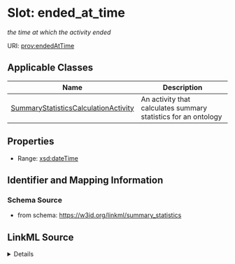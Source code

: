 # Slot: ended_at_time
_the time at which the activity ended_


URI: [prov:endedAtTime](http://www.w3.org/ns/prov#endedAtTime)



<!-- no inheritance hierarchy -->




## Applicable Classes

| Name | Description |
| --- | --- |
[SummaryStatisticsCalculationActivity](SummaryStatisticsCalculationActivity.md) | An activity that calculates summary statistics for an ontology






## Properties

* Range: [xsd:dateTime](http://www.w3.org/2001/XMLSchema#dateTime)







## Identifier and Mapping Information







### Schema Source


* from schema: https://w3id.org/linkml/summary_statistics




## LinkML Source

<details>
```yaml
name: ended_at_time
description: the time at which the activity ended
from_schema: https://w3id.org/linkml/summary_statistics
rank: 1000
slot_uri: prov:endedAtTime
alias: ended_at_time
owner: SummaryStatisticsCalculationActivity
domain_of:
- SummaryStatisticsCalculationActivity
range: datetime

```
</details>
